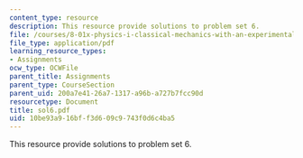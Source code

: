 ```yaml
---
content_type: resource
description: This resource provide solutions to problem set 6.
file: /courses/8-01x-physics-i-classical-mechanics-with-an-experimental-focus-fall-2002/10be93a916bff3d609c9743f0d6c4ba5_sol6.pdf
file_type: application/pdf
learning_resource_types:
- Assignments
ocw_type: OCWFile
parent_title: Assignments
parent_type: CourseSection
parent_uid: 200a7e41-26a7-1317-a96b-a727b7fcc90d
resourcetype: Document
title: sol6.pdf
uid: 10be93a9-16bf-f3d6-09c9-743f0d6c4ba5
---
```

This resource provide solutions to problem set 6.


